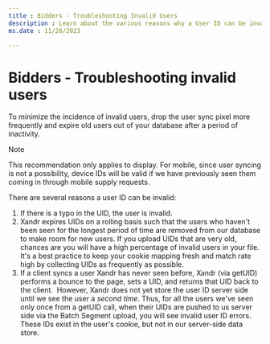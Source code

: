 ```yaml
---
title : Bidders - Troubleshooting Invalid Users
description : Learn about the various reasons why a User ID can be invalid. 
ms.date : 11/28/2023

---
```



# Bidders - Troubleshooting invalid users

To minimize the incidence of invalid users, drop the user sync pixel
more frequently and expire old users out of your database after a period
of inactivity.

> [!NOTE]
> This recommendation only applies to display. For mobile, since user syncing is not a possibility, device IDs will be valid if we have previously seen them coming in through mobile supply requests.

There are several reasons a user ID can be invalid:

1. If there is a typo in the UID, the user is invalid.
1. Xandr expires UIDs on a rolling basis such
    that the users who haven't been seen for the longest period of time
    are removed from our database to make room for new users. If you
    upload UIDs that are very old, chances are you will have a high
    percentage of invalid users in your file. It's a best practice to
    keep your cookie mapping fresh and match rate high by collecting
    UIDs as frequently as possible.
1. If a client syncs a user Xandr has never
    seen before, Xandr (via getUID) performs a
    bounce to the page, sets a UID, and returns that UID back to the
    client.  However, Xandr does not yet store
    the user ID server side until we see the user a *second time*. Thus,
    for all the users we've seen only once from a getUID call, when
    their UIDs are pushed to us server side via the Batch Segment
    upload, you will see invalid user ID errors.  These IDs exist in the
    user's cookie, but not in our server-side data store.




